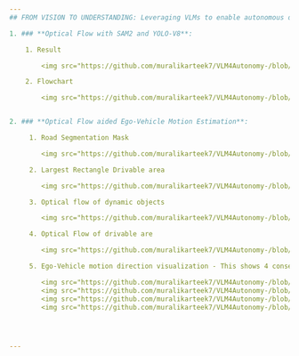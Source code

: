 ```yaml
---
## FROM VISION TO UNDERSTANDING: Leveraging VLMs to enable autonomous driving decisions

1. ### **Optical Flow with SAM2 and YOLO-V8**: 

    1. Result 

        <img src="https://github.com/muralikarteek7/VLM4Autonomy-/blob/main/Results/output.gif?raw=true" width="400"> 

    2. Flowchart 

        <img src="https://github.com/muralikarteek7/VLM4Autonomy-/blob/main/Results/flow.png?raw=true" width="400"> 


2. ### **Optical Flow aided Ego-Vehicle Motion Estimation**: 

     1. Road Segmentation Mask

        <img src="https://github.com/muralikarteek7/VLM4Autonomy-/blob/main/Results/Sridhar_Images/seg.png?raw=true" width="400"> 

     2. Largest Rectangle Drivable area

        <img src="https://github.com/muralikarteek7/VLM4Autonomy-/blob/main/Results/Sridhar_Images/large_rec.png?raw=true" width="400"> 

     3. Optical flow of dynamic objects

        <img src="https://github.com/muralikarteek7/VLM4Autonomy-/blob/main/Results/Sridhar_Images/flow_d.png?raw=true" width="400"> 

     4. Optical Flow of drivable are

        <img src="https://github.com/muralikarteek7/VLM4Autonomy-/blob/main/Results/Sridhar_Images/flow_drive.png?raw=true" width="400"> 

     5. Ego-Vehicle motion direction visualization - This shows 4 consecutive frame’s motion direction of the ego-vehicle in 3D world coordinates - estimated from 1 camera using Optical Flow

        <img src="https://github.com/muralikarteek7/VLM4Autonomy-/blob/main/Results/Sridhar_Images/1.png?raw=true" width="400"> 
        <img src="https://github.com/muralikarteek7/VLM4Autonomy-/blob/main/Results/Sridhar_Images/2.png?raw=true" width="400"> 
        <img src="https://github.com/muralikarteek7/VLM4Autonomy-/blob/main/Results/Sridhar_Images/3.png?raw=true" width="400"> 
        <img src="https://github.com/muralikarteek7/VLM4Autonomy-/blob/main/Results/Sridhar_Images/4.png?raw=true" width="400"> 




---
```


